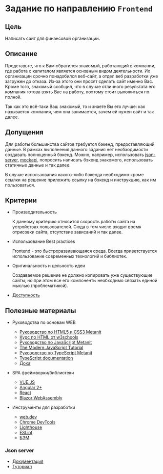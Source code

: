 # Задание по направлению `Frontend`

## Цель

Написать сайт для финансовой организации.

## Описание

Представьте, что к Вам обратился знакомый, работающий в компании, где работа с капиталом является основным видом деятельности. Их организации срочно понадобился веб-сайт, а отдел веб разработки уже загружен до отказа. Из-за этого они просят сделать сайт именно Вас. Кроме того, знакомый сообщил, что в случае отличного результата его компания готова взять Вас на работу, поэтому стоит выложиться по полной.

Так как это всё-таки Ваш знакомый, то и знаете Вы его лучше: как называется компания, чем она занимается, зачем ей нужен сайт и так далее.

## Допущения

Для работы большинства сайтов требуется бэкенд, предоставляющий данные. В рамках выполнения данного задания нет необходимости создавать полноценный бэкенд. Можно, например, использовать [json-server](#json-server), [mockapi](https://mockapi.io/), попросить написать бэкенд знакомого, использовать статичные данные и так далее.

В случае использования какого-либо бэкенда необходимо кроме ссылки на решение приложить ссылку на бэкенд и инструкцию, как им пользоваться.

## Критерии

* Производительность

  К данному критерию относится cкорость работы сайта на устройствах пользователей. Сюда в том числе входит время отрисовки сайта, отсутствие зависаний и так далее.

* Использование Best practices

  Frontend - это быстроразвивающаяся среда. Всегда приветствуется использование современных технологий и библиотек.

* Оригинальность и цельность идеи

  Создаваемое решение не должно копировать уже существующие сайты, но при этом все его компоненты необходимо связать единой мыслью (проблематикой).

* [Доступность](https://developer.mozilla.org/ru/docs/Learn/Accessibility/What_is_accessibility)

## Полезные материалы

* Руководства по основам WEB
  * [Руководство по HTML5 и CSS3 Metanit](https://metanit.com/web/html5/)
  * [Курс по HTML от w3schools](https://www.w3schools.com/html/)
  * [Руководство по JavaScript Metanit](https://metanit.com/web/javascript/)
  * [The Modern JavaScript Tutorial](https://javascript.info/)
  * [Руководство по TypeScript Metanit](https://metanit.com/web/typescript/)
  * [TypeScript documentation](https://www.typescriptlang.org/docs/home.html)
  * [Дока](https://doka.guide/)

* SPA фреймворки/библиотеки
  * [VUE.JS](https://vuejs.org)
  * [Angular 2+](https://angular.io/start)
  * [React](https://reactjs.org/docs/getting-started.html)
  * [Blazor WebAssembly](https://docs.microsoft.com/ru-ru/aspnet/core/blazor/?view=aspnetcore-6.0#blazor-webassembly)


* Инструменты для разработки
  * [web.dev](https://web.dev/)
  * [Chrome DevTools](https://developer.chrome.com/docs/devtools/)
  * [Lighthouse](https://developers.google.com/web/tools/lighthouse)
  * [ESLint](https://eslint.org/)
  * [БЭМ](https://ru.bem.info/)

### Json server

* [Документация](https://github.com/typicode/json-server)
* [Туториал](https://medium.com/codingthesmartway-com-blog/create-a-rest-api-with-json-server-36da8680136d)